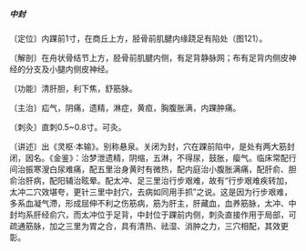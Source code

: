 ##### 中封

〔定位〕内踝前1寸，在商丘上方，胫骨前肌腱内缘跷足有陷处（图121）。

〔解剖〕在舟状骨结节上方，胫骨前肌腱内侧，有足背静脉网；布有足背内侧皮神经的分支及小腿内侧皮神经。

〔功能〕清肝胆，利下焦，舒筋脉。

〔主治〕疝气，阴痛，遗精，淋症，黄疸，胸腹胀满，内踝肿痛。

〔刺灸〕直刺0.5~0.8寸。可灸。

〔讲述〕出《灵枢·本输》。别称悬泉。关闭为封，穴在踝前陷中，是处有两大筋封闭，因名。《金鉴》：治梦泄遗精，阴缩，五淋，不得尿，鼓胀，瘿气。临床常配行间治振寒溲白尿难痛，配五里治身黄时有微热，配内庭治小腹胀满痛，配肝俞、胆俞治肝病，配阳辅治眩晕。配太冲、足三里治行步艰难，故有“行步艰难疾转加，太冲二穴效堪夸，更针三里中封穴，去病如同用手抓”之说。这是因为行步艰难，多系血凝气滯，形成屈伸不利之伤筋病，筋为肝主，肝藏血，血养筋脉，太冲、中封均系肝经俞穴，而太冲位于足背，中封位于踝前内侧，刺灸直接作用于局部，可疏通筋脉，加之三里为胃之合，具有清热、祛湿、消肿之力，三穴相配，其效更彰。
